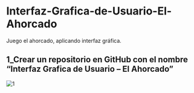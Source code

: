# Interfaz-Grafica-de-Usuario-El-Ahorcado

Juego el ahorcado, aplicando interfaz gráfica.

1_Crear un repositorio en GitHub con el nombre “Interfaz Grafica de Usuario – El Ahorcado”
-----------------------------------------------------------------------------------

![1](https://user-images.githubusercontent.com/49045265/57340398-2d435380-70fb-11e9-951a-69c0add9306b.jpg)

